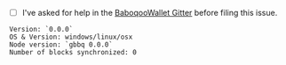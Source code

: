 - [ ] I've asked for help in the [BaboqooWallet Gitter](http://gitter.im/babyqoo/BBQwallet) before filing this issue.


<!-- Please fill in these information below: -->
```
Version: `0.0.0`
OS & Version: windows/linux/osx
Node version: `gbbq 0.0.0` 
Number of blocks synchronized: 0
```

<!--

Check the already existing issues to keep duplicates to a minimum.


You'll find possible solutions for these common issues below on BaboQooWallet Wiki: https://github.com/Babyqoo/BBQwallet/wiki.

- BBQ is not shown in the wallet
- I send BBQ to the wallet contract but it doesn't show up
- BaboQooWallet is synchronized but is stuck during the last part
- "Your computers time is out of sync!" error
- Unable to find peers
- My transaction is not confirmed
- Account can't be unlocked
- Unable to import pre-sale wallet
- Bind address already in use


When creating this issue, if possible add the following to your report:
- Screenshots
- Check the console, of BaboQooWallet (`CTRL/CMD + ALT + i`) and take a screenshot
- Log files
  - Go to the menu `Develop -> Show log files`
  - Zip and upload `all.log` and any other appropriate `category/*.log` files

 -->
